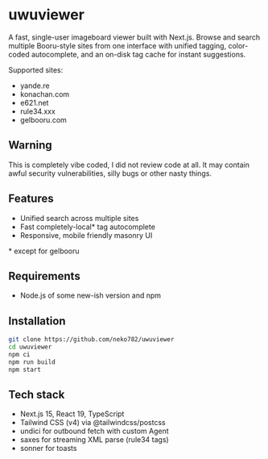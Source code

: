 # uwuviewer

A fast, single-user imageboard viewer built with Next.js. Browse and search multiple Booru-style sites from one interface with unified tagging, color-coded autocomplete, and an on-disk tag cache for instant suggestions.

Supported sites:
- yande.re
- konachan.com
- e621.net
- rule34.xxx
- gelbooru.com


## Warning 

This is completely vibe coded, I did not review code at all. It may contain awful security vulnerabilities, silly bugs or other nasty things.


## Features

- Unified search across multiple sites
- Fast completely-local* tag autocomplete
- Responsive, mobile friendly masonry UI

\* except for gelbooru


## Requirements

- Node.js of some new-ish version and npm


## Installation

```bash
git clone https://github.com/neko782/uwuviewer
cd uwuviewer
npm ci
npm run build
npm start
```


## Tech stack

- Next.js 15, React 19, TypeScript
- Tailwind CSS (v4) via @tailwindcss/postcss
- undici for outbound fetch with custom Agent
- saxes for streaming XML parse (rule34 tags)
- sonner for toasts


